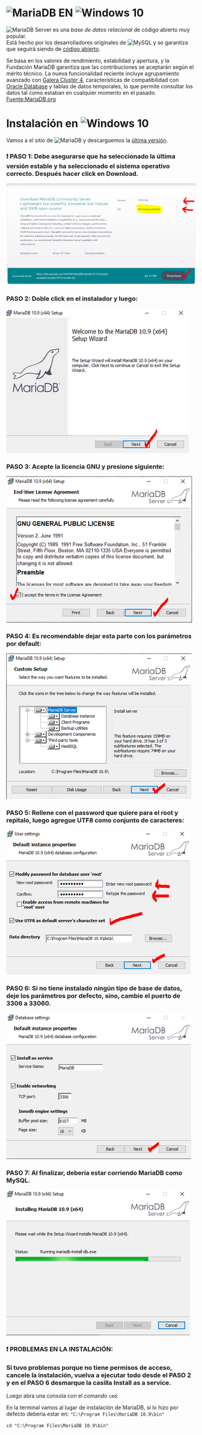 # <img src="https://upload.wikimedia.org/wikipedia/commons/thumb/c/ca/MariaDB_colour_logo.svg/416px-MariaDB_colour_logo.svg.png" alt="MariaDB" width="20%"/> EN <img src="https://upload.wikimedia.org/wikipedia/commons/a/a3/Windows10Logo.png" alt="Windows 10" width="20%"/>


<img src="https://upload.wikimedia.org/wikipedia/commons/thumb/c/ca/MariaDB_colour_logo.svg/416px-MariaDB_colour_logo.svg.png" alt="MariaDB" width="10%"/> Server es una  _base de datos relacional_ de código abierto muy popular.   
Está hecho por los desarrolladores originales de <img src="https://labs.mysql.com/common/logos/mysql-logo.svg" alt="MySQL" width="6%"/> y se garantiza que seguirá siendo de [código abierto](https://es.wikipedia.org/wiki/C%C3%B3digo_abierto). 

Se basa en los valores de rendimiento, estabilidad y apertura, y la Fundación MariaDB garantiza que las 
contribuciones se aceptarán según el mérito técnico. 
La nueva funcionalidad reciente incluye agrupamiento avanzado con [Galera Cluster 4](https://galeracluster.com/), 
características de compatibilidad con [Oracle Database](https://www.oracle.com/database/) y tablas de datos temporales, 
lo que permite consultar los datos tal como estaban en cualquier momento en el pasado.  
[Fuente:MariaDB.org](https://mariadb.org/)

# Instalación en <img src="https://upload.wikimedia.org/wikipedia/commons/a/a3/Windows10Logo.png" alt="Windows 10" width="20%"/>
  
Vamos a el sitio de <img src="https://upload.wikimedia.org/wikipedia/commons/thumb/c/ca/MariaDB_colour_logo.svg/416px-MariaDB_colour_logo.svg.png" alt="MariaDB" width="10%"/> y descarguemos la [última versión](https://mariadb.com/downloads/).  

### ❗ PASO 1: Debe asegurarse que ha seleccionado la última versión estable y ha seleccionado el sistema operativo correcto. Después hacer click en Download.

![IMG1](https://github.com/dtravisany/ACI253/blob/main/assets/img/IMG1_MARIA_WIN.PNG)
  
### PASO 2: Doble click en el instalador y luego:

![IMG2](https://github.com/dtravisany/ACI253/blob/main/assets/img/IMG2_MARIA_WIN.PNG)
  
### PASO 3: Acepte la licencia GNU y presione siguiente:
  
![IMG3](https://github.com/dtravisany/ACI253/blob/main/assets/img/IMG3_MARIA_WIN.PNG)

### PASO 4: Es recomendable dejar esta parte con los parámetros por default:

![IMG4](https://github.com/dtravisany/ACI253/blob/main/assets/img/IMG4_MARIA_WIN.PNG)

### PASO 5: Rellene con el password que quiere para el root y repitalo, luego agregue UTF8 como conjunto de caracteres:

![IMG5](https://github.com/dtravisany/ACI253/blob/main/assets/img/IMG5_MARIA_WIN.PNG)

### PASO 6: Si no tiene instalado ningún tipo de base de datos, deje los parámetros por defecto, sino, cambie el puerto de 3306 a 33060.

![IMG6](https://github.com/dtravisany/ACI253/blob/main/assets/img/IMG6_MARIA_WIN.PNG)

### PASO 7:  Al finalizar, debería estar corriendo MariaDB como MySQL.

![IMG7](https://github.com/dtravisany/ACI253/blob/main/assets/img/IMG7_MARIA_WIN.PNG)

### ❗ PROBLEMAS EN LA INSTALACIÓN:

### Si tuvo problemas porque no tiene permisos de acceso, cancele la instalación, vuelva a ejecutar todo desde el PASO 2 y en el PASO 6 desmarque la casilla Install as a service.

Luego abra una consola con el comando `cmd`: 

En la terminal vamos al lugar de instalación de MariaDB, si lo hizo por defecto deberia estar en: ``"C:\Program Files\MariaDB 10.9\bin"``

    cd "C:\Program Files\MariaDB 10.9\bin"



